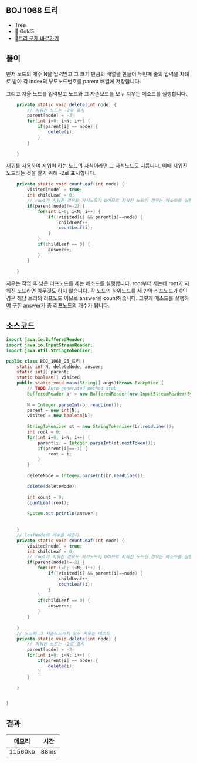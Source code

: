 ## BOJ 1068 트리 
- Tree
- 🥇 Gold5
- 🔗[트리 문제 바로가기](https://www.acmicpc.net/problem/1068)



## 풀이

먼저 노드의 개수 N을 입력받고 그 크기 만큼의 배열을 만들어 두번째 줄의 입력을 차례로 받아 각 index의 부모노드번호를 parent 배열에 저장합니다.

그리고 지울 노드를 입력받고 노드와 그 자손모드를 모두 지우는 메소드를 실행합니다.

~~~java
	private static void delete(int node) {
		// 지워진 노드는 -2로 표시 
		parent[node] = -2;
		for(int i=0; i<N; i++) {
			if(parent[i] == node) {
				delete(i);
			}
		}
		
	}
~~~

재귀를 사용하여 지워야 하는 노드의 자식이라면 그 자식노드도 지웁니다. 이때 지워진 노드라는 것을 알기 위해 -2로 표시합니다.


~~~java
	private static void countLeaf(int node) {
		visited[node] = true;
		int childLeaf = 0;
		// root가 지워진 경우도 자식노드가 0이므로 지워진 노드인 경우는 메소드를 실행하지 않는다.
		if(parent[node]!=-2) {
			for(int i=0; i<N; i++) {
				if(!visited[i] && parent[i]==node) {
					childLeaf++;
					countLeaf(i);
				}
			}
			if(childLeaf == 0) {
				answer++;
			}
		}
		
	}
~~~

지우는 작업 후 남은 리프노드를 세는 메소드를 실행합니다. root부터 세는데 root가 지워진 노드라면 아무것도 하지 않습니다. 각 노드의 하위노드를 세 만약 리프노드가 0인경우 해당 트리의 리프노드 이므로 answer을 count해줍니다. 그렇게 메소드를 실행하여 구한 answer가 총 리프노드의 개수가 됩니다. 


## 소스코드
~~~java
import java.io.BufferedReader;
import java.io.InputStreamReader;
import java.util.StringTokenizer;

public class BOJ_1068_G5_트리 {
	static int N, deleteNode, answer;
	static int[] parent;
	static boolean[] visited;
	public static void main(String[] args)throws Exception {
		// TODO Auto-generated method stub
		BufferedReader br = new BufferedReader(new InputStreamReader(System.in));
		
		N = Integer.parseInt(br.readLine());
		parent = new int[N];
		visited = new boolean[N];
		
		StringTokenizer st = new StringTokenizer(br.readLine());
		int root = 0;
		for(int i=0; i<N; i++) {
			parent[i] = Integer.parseInt(st.nextToken());
			if(parent[i]==-1) {
				root = i;
			}
		}
		
		deleteNode = Integer.parseInt(br.readLine());

		delete(deleteNode);
		
		int count = 0;
		countLeaf(root);
		
		System.out.println(answer);
		

	}
	// leafNode의 개수를 세준다.
	private static void countLeaf(int node) {
		visited[node] = true;
		int childLeaf = 0;
		// root가 지워진 경우도 자식노드가 0이므로 지워진 노드인 경우는 메소드를 실행하지 않는다.
		if(parent[node]!=-2) {
			for(int i=0; i<N; i++) {
				if(!visited[i] && parent[i]==node) {
					childLeaf++;
					countLeaf(i);
				}
			}
			if(childLeaf == 0) {
				answer++;
			}
		}
		
	}
	// 노드와 그 자손노드까지 모두 지우는 메소드 
	private static void delete(int node) {
		// 지워진 노드는 -2로 표시 
		parent[node] = -2;
		for(int i=0; i<N; i++) {
			if(parent[i] == node) {
				delete(i);
			}
		}
		
	}


}

~~~

## 결과 

| 메모리  | 시간 |
|----|----|
|11560kb|88ms|
